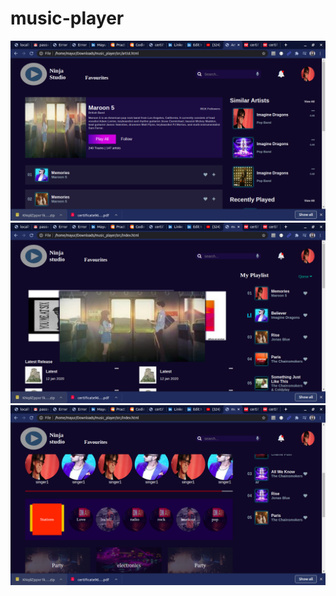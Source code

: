 # music-player

![snapshot](https://raw.githubusercontent.com/mayur0601/music-player/master/mp1.png)
![snapshot](https://raw.githubusercontent.com/mayur0601/music-player/master/mp2.png)
![snapshot](https://raw.githubusercontent.com/mayur0601/music-player/master/mp3.png)
